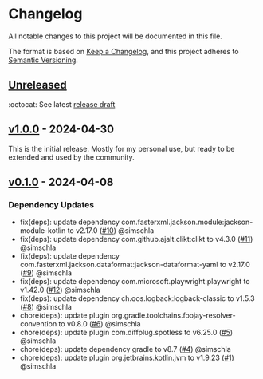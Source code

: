 # Changelog

All notable changes to this project will be documented in this file.

The format is based on [Keep a Changelog](https://keepachangelog.com/en/1.1.0/),
and this project adheres to [Semantic Versioning](https://semver.org/spec/v2.0.0.html).

## [Unreleased](https://github.com/simschla/internetbox-reboot-bot/compare/v1.0.0...HEAD)

:octocat: See latest [release draft](https://github.com/simschla/internetbox-reboot-bot/releases)

## [v1.0.0](https://github.com/simschla/internetbox-reboot-bot/compare/v0.1.0...v1.0.0) - 2024-04-30

This is the initial release. Mostly for my personal use, but ready to be extended and used by the community.

## [v0.1.0](https://github.com/simschla/internetbox-reboot-bot/compare/v0.0.0...v0.1.0) - 2024-04-08

### Dependency Updates

- fix(deps): update dependency com.fasterxml.jackson.module:jackson-module-kotlin to v2.17.0 ([#10](https://github.com/simschla/internetbox-reboot-bot/pull/10)) @simschla
- fix(deps): update dependency com.github.ajalt.clikt:clikt to v4.3.0 ([#11](https://github.com/simschla/internetbox-reboot-bot/pull/11)) @simschla
- fix(deps): update dependency com.fasterxml.jackson.dataformat:jackson-dataformat-yaml to v2.17.0 ([#9](https://github.com/simschla/internetbox-reboot-bot/pull/9)) @simschla
- fix(deps): update dependency com.microsoft.playwright:playwright to v1.42.0 ([#12](https://github.com/simschla/internetbox-reboot-bot/pull/12)) @simschla
- fix(deps): update dependency ch.qos.logback:logback-classic to v1.5.3 ([#8](https://github.com/simschla/internetbox-reboot-bot/pull/8)) @simschla
- chore(deps): update plugin org.gradle.toolchains.foojay-resolver-convention to v0.8.0 ([#6](https://github.com/simschla/internetbox-reboot-bot/pull/6)) @simschla
- chore(deps): update plugin com.diffplug.spotless to v6.25.0 ([#5](https://github.com/simschla/internetbox-reboot-bot/pull/5)) @simschla
- chore(deps): update dependency gradle to v8.7 ([#4](https://github.com/simschla/internetbox-reboot-bot/pull/4)) @simschla
- chore(deps): update plugin org.jetbrains.kotlin.jvm to v1.9.23 ([#1](https://github.com/simschla/internetbox-reboot-bot/pull/1)) @simschla
